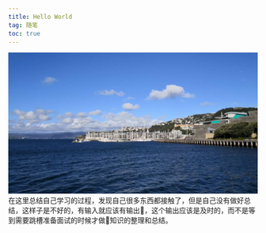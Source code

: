 ```yaml
---
title: Hello World
tag: 随笔
toc: true
---
```

![惠灵顿](/asset/img/Wellington.jpg)
在这里总结自己学习的过程，发现自己很多东西都接触了，但是自己没有做好总结，这样子是不好的，有输入就应该有输出，这个输出应该是及时的，而不是等到需要跳槽准备面试的时候才做知识的整理和总结。

<!-- more -->
